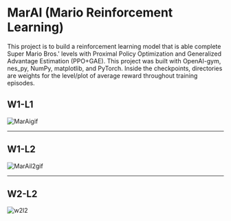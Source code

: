 # MarAI (Mario Reinforcement Learning)
This project is to build a reinforcement learning model that is able complete Super Mario Bros.' levels with Proximal Policy Optimization and Generalized Advantage Estimation (PPO+GAE). This project was built with OpenAI-gym, nes_py, NumPy, matplotlib, and PyTorch. Inside the checkpoints, directories are weights for the level/plot of average reward throughout training episodes.

## W1-L1
![MarAigif](https://user-images.githubusercontent.com/54895749/184584969-5cc968fd-e6c0-4490-9158-659627f53de3.gif)

---

## W1-L2
![MarAil2gif](https://user-images.githubusercontent.com/54895749/184584994-603f412b-28ed-46e7-9704-57774767520d.gif)


---

## W2-L2
![w2l2](https://user-images.githubusercontent.com/54895749/184585764-d57f7731-ddc0-4dad-ae21-1ee501444cc8.gif)

